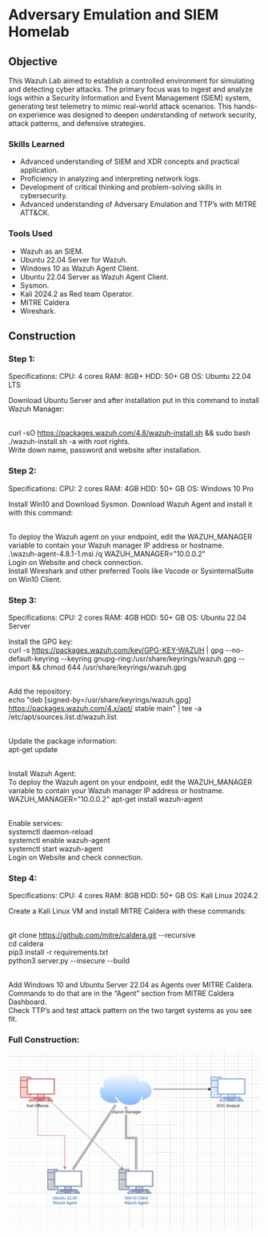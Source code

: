 # Adversary Emulation and SIEM Homelab

## Objective

This Wazuh Lab aimed to establish a controlled environment for simulating and detecting cyber attacks. The primary focus was to ingest and analyze logs within a Security Information and Event Management (SIEM) system, generating test telemetry to mimic real-world attack scenarios. This hands-on experience was designed to deepen understanding of network security, attack patterns, and defensive strategies.

### Skills Learned

- Advanced understanding of SIEM and XDR concepts and practical application.
- Proficiency in analyzing and interpreting network logs.
- Development of critical thinking and problem-solving skills in cybersecurity.
- Advanced understanding of Adversary Emulation and TTP’s with MITRE ATT&CK.

### Tools Used

- Wazuh as an SIEM.
- Ubuntu 22.04 Server for Wazuh.
- Windows 10 as Wazuh Agent Client.
- Ubuntu 22.04 Server as Wazuh Agent Client.
- Sysmon.
- Kali 2024.2 as Red team Operator.
- MITRE Caldera
- Wireshark.
## Construction

### Step 1:
Specifications:
CPU: 4 cores
RAM: 8GB+ 
HDD: 50+ GB
OS: Ubuntu 22.04 LTS

Download Ubuntu Server and after installation put in this command to install Wazuh Manager:

</br>curl -sO https://packages.wazuh.com/4.8/wazuh-install.sh && sudo bash ./wazuh-install.sh -a with root rights.
</br>Write down name, password and website after installation.

### Step 2:
Specifications:
CPU: 2 cores
RAM: 4GB
HDD: 50+ GB
OS: Windows 10 Pro

Install Win10 and Download Sysmon.
Download Wazuh Agent and install it with this command:

</br>To deploy the Wazuh agent on your endpoint, edit the WAZUH_MANAGER variable to contain your Wazuh manager IP address or hostname.
</br>.\wazuh-agent-4.8.1-1.msi /q WAZUH_MANAGER="10.0.0.2"
</br>Login on Website and check connection.
</br>Install Wireshark and other preferred Tools like Vscode or SysinternalSuite on Win10 Client.

### Step 3:
Specifications:
CPU: 2 cores
RAM: 4GB
HDD: 50+ GB
OS: Ubuntu 22.04 Server

Install the GPG key:
</br>curl -s https://packages.wazuh.com/key/GPG-KEY-WAZUH | gpg --no-default-keyring --keyring gnupg-ring:/usr/share/keyrings/wazuh.gpg --import && chmod 644 /usr/share/keyrings/wazuh.gpg

</br>Add the repository:
</br>echo "deb [signed-by=/usr/share/keyrings/wazuh.gpg] https://packages.wazuh.com/4.x/apt/ stable main" | tee -a /etc/apt/sources.list.d/wazuh.list

</br>Update the package information:
</br>apt-get update

</br>Install Wazuh Agent:
</br>To deploy the Wazuh agent on your endpoint, edit the WAZUH_MANAGER variable to contain your Wazuh manager IP address or hostname.
</br>WAZUH_MANAGER="10.0.0.2" apt-get install wazuh-agent

</br>Enable services:
</br>systemctl daemon-reload
</br>systemctl enable wazuh-agent
</br>systemctl start wazuh-agent
</br>Login on Website and check connection.

### Step 4:
Specifications:
CPU: 4 cores
RAM: 8GB
HDD: 50+ GB
OS: Kali Linux 2024.2 

Create a Kali Linux VM and install MITRE Caldera with these commands:

</br>git clone https://github.com/mitre/caldera.git --recursive
</br>cd caldera
</br>pip3 install -r requirements.txt
</br>python3 server.py --insecure --build

</br>Add Windows 10 and Ubuntu Server 22.04 as Agents over MITRE Caldera.
</br>Commands to do that are in the “Agent” section from MITRE Caldera Dashboard. 
</br>Check TTP’s and test attack pattern on the two target systems as you see fit.

### Full Construction:
<div>
  <img src="/siem_adversary_emulation_homelab/construction.png" alt="Full Construction">
</div>
